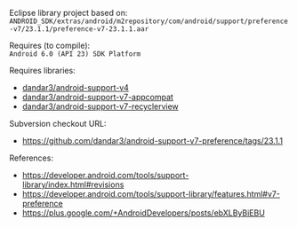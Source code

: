 Eclipse library project based on:<br/>
`ANDROID_SDK/extras/android/m2repository/com/android/support/preference-v7/23.1.1/preference-v7-23.1.1.aar`

Requires (to compile):<br/>
`Android 6.0 (API 23) SDK Platform`

Requires libraries:</br>
* [dandar3/android-support-v4](https://github.com/dandar3/android-support-v4)
* [dandar3/android-support-v7-appcompat](https://github.com/dandar3/android-support-v7-appcompat)
* [dandar3/android-support-v7-recyclerview](https://github.com/dandar3/android-support-v7-recyclerview)

Subversion checkout URL:<br/>
* https://github.com/dandar3/android-support-v7-preference/tags/23.1.1

References:
* https://developer.android.com/tools/support-library/index.html#revisions
* https://developer.android.com/tools/support-library/features.html#v7-preference
* https://plus.google.com/+AndroidDevelopers/posts/ebXLByBiEBU
